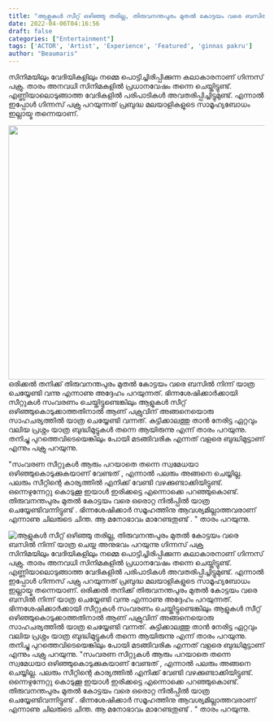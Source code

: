 ```yaml
---
title: "ആളുകൾ സീറ്റ് ഒഴിഞ്ഞു തരില്ല, തിരുവനന്തപുരം മുതൽ കോട്ടയം വരെ ബസിൽ നിന്ന് യാത്ര ചെയ്ത അനുഭവം പറയുന്നു ഗിന്നസ് പക്രു"
date: 2022-04-06T04:16:56
draft: false
categories: ["Entertainment"]
tags: ['ACTOR', 'Artist', 'Experience', 'Featured', 'ginnas pakru']
author: "Beaumaris"
---
```


സിനിമയിലും വേദിയികളിലും നമ്മെ പൊട്ടിച്ചിരിപ്പിക്കുന്ന കലാകാരനാണ് ഗിന്നസ് പക്രു. താരം അനവധി സിനിമകളിൽ പ്രധാനവേഷം തന്നെ ചെയ്തിട്ടുണ്ട്. എണ്ണിയാലൊടുങ്ങാത്ത വേദികളിൽ പരിപാടികൾ അവതരിപ്പിച്ചിട്ടുമുണ്ട്. എന്നാൽ ഇപ്പോൾ ഗിന്നസ് പക്രു പറയുന്നത് പ്രബുദ്ധ മലയാളികളുടെ സാമൂഹ്യബോധം ഇല്ലായ്മ തന്നെയാണ്.

<img class="size-full wp-image-328505 aligncenter" src="https://cdn.boolokam.com/articles/2022/04/hhhhhh-1.jpg" alt="" width="750" height="500" />ഒരിക്കൽ തനിക്ക് തിരുവനന്തപുരം മുതൽ കോട്ടയം വരെ ബസിൽ നിന്ന് യാത്ര ചെയ്യേണ്ടി വന്നു എന്നാണു അദ്ദേഹം പറയുന്നത്. ഭിന്നശേഷിക്കാർക്കായി സീറ്റുകൾ സംവരണം ചെയ്തിട്ടുണ്ടെങ്കിലും ആളുകൾ സീറ്റ് ഒഴിഞ്ഞുകൊടുക്കാത്തതിനാൽ ആണ് പക്രുവിന് അങ്ങനെയൊരു സാഹചര്യത്തിൽ യാത്ര ചെയ്യേണ്ടി വന്നത്. കുട്ടിക്കാലത്തു താൻ നേരിട്ട ഏറ്റവും വലിയ പ്രശ്നം യാത്ര ബുദ്ധിമുട്ടുകൾ തന്നെ ആയിരുന്നു എന്ന് താരം പറയുന്നു. തനിച്ചു പുറത്തെവിടെയെങ്കിലും പോയി മടങ്ങിവരിക എന്നത് വളരെ ബുദ്ധിമുട്ടാണ് എന്നും പക്രു പറയുന്നു.

"സംവരണ സീറ്റുകൾ ആരും പറയാതെ തന്നെ സ്വമേധയാ ഒഴിഞ്ഞുകൊടുക്കുകയാണ് വേണ്ടത് , എന്നാൽ പലരും അങ്ങനെ ചെയ്യില്ല. പലരും സീറ്റിന്റെ കാര്യത്തിൽ എനിക്ക് വേണ്ടി വഴക്കുണ്ടാക്കിയിട്ടുണ്ട്. ഒന്നെഴുന്നേറ്റു കൊടുക്കൂ ഇയാൾ ഇരിക്കട്ടെ എന്നൊക്കെ പറഞ്ഞുകൊണ്ട്. തിരുവനന്തപുരം മുതൽ കോട്ടയം വരെ ഒരൊറ്റ നിൽപ്പിൽ യാത്ര ചെയ്യേണ്ടിവന്നിട്ടുണ്ട് . ഭിന്നശേഷിക്കാർ സമൂഹത്തിനു ആവശ്യമില്ലാത്തവരാണ് എന്നാണു ചിലരുടെ ചിന്ത. ആ മനോഭാവം മാറേണ്ടതുണ്ട് . " താരം പറയുന്നു.


![ആളുകൾ സീറ്റ് ഒഴിഞ്ഞു തരില്ല, തിരുവനന്തപുരം മുതൽ കോട്ടയം വരെ ബസിൽ നിന്ന് യാത്ര ചെയ്ത അനുഭവം പറയുന്നു ഗിന്നസ് പക്രു](https://cdn.boolokam.com/articles/2022/04/hhhhhh-1.jpg)സിനിമയിലും വേദിയികളിലും നമ്മെ പൊട്ടിച്ചിരിപ്പിക്കുന്ന കലാകാരനാണ് ഗിന്നസ് പക്രു. താരം അനവധി സിനിമകളിൽ പ്രധാനവേഷം തന്നെ ചെയ്തിട്ടുണ്ട്. എണ്ണിയാലൊടുങ്ങാത്ത വേദികളിൽ പരിപാടികൾ അവതരിപ്പിച്ചിട്ടുമുണ്ട്. എന്നാൽ ഇപ്പോൾ ഗിന്നസ് പക്രു പറയുന്നത് പ്രബുദ്ധ മലയാളികളുടെ സാമൂഹ്യബോധം ഇല്ലായ്മ തന്നെയാണ്. ഒരിക്കൽ തനിക്ക് തിരുവനന്തപുരം മുതൽ കോട്ടയം വരെ ബസിൽ നിന്ന് യാത്ര ചെയ്യേണ്ടി വന്നു എന്നാണു അദ്ദേഹം പറയുന്നത്. ഭിന്നശേഷിക്കാർക്കായി സീറ്റുകൾ സംവരണം ചെയ്തിട്ടുണ്ടെങ്കിലും ആളുകൾ സീറ്റ് ഒഴിഞ്ഞുകൊടുക്കാത്തതിനാൽ ആണ് പക്രുവിന് അങ്ങനെയൊരു സാഹചര്യത്തിൽ യാത്ര ചെയ്യേണ്ടി വന്നത്. കുട്ടിക്കാലത്തു താൻ നേരിട്ട ഏറ്റവും വലിയ പ്രശ്നം യാത്ര ബുദ്ധിമുട്ടുകൾ തന്നെ ആയിരുന്നു എന്ന് താരം പറയുന്നു. തനിച്ചു പുറത്തെവിടെയെങ്കിലും പോയി മടങ്ങിവരിക എന്നത് വളരെ ബുദ്ധിമുട്ടാണ് എന്നും പക്രു പറയുന്നു. "സംവരണ സീറ്റുകൾ ആരും പറയാതെ തന്നെ സ്വമേധയാ ഒഴിഞ്ഞുകൊടുക്കുകയാണ് വേണ്ടത് , എന്നാൽ പലരും അങ്ങനെ ചെയ്യില്ല. പലരും സീറ്റിന്റെ കാര്യത്തിൽ എനിക്ക് വേണ്ടി വഴക്കുണ്ടാക്കിയിട്ടുണ്ട്. ഒന്നെഴുന്നേറ്റു കൊടുക്കൂ ഇയാൾ ഇരിക്കട്ടെ എന്നൊക്കെ പറഞ്ഞുകൊണ്ട്. തിരുവനന്തപുരം മുതൽ കോട്ടയം വരെ ഒരൊറ്റ നിൽപ്പിൽ യാത്ര ചെയ്യേണ്ടിവന്നിട്ടുണ്ട് . ഭിന്നശേഷിക്കാർ സമൂഹത്തിനു ആവശ്യമില്ലാത്തവരാണ് എന്നാണു ചിലരുടെ ചിന്ത. ആ മനോഭാവം മാറേണ്ടതുണ്ട് . " താരം പറയുന്നു.
